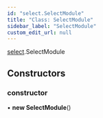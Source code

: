 ```yaml
---
id: "select.SelectModule"
title: "Class: SelectModule"
sidebar_label: "SelectModule"
custom_edit_url: null
---
```


[select](../modules/select).SelectModule

## Constructors

### constructor

• **new SelectModule**()
